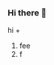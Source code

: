 ### Hi there 👋
hi +
1. fee
2. f
<!--
**Korra15/Korra15** is a ✨ _special_ ✨ repository because its `README.md` (this file) appears on your GitHub profile.

Here are some ideas to get you started:
hi +
1. fee
2. f
 
- 🔭 I’m currently working on ... Vue Js
- 🌱 I’m currently learning ...
- 👯 I’m looking to collaborate on ...
- 🤔 I’m looking for help with ...
- 💬 Ask me about ...
- 📫 How to reach me: ...
- 😄 Pronouns: ...
- ⚡ Fun fact: ...
-->
